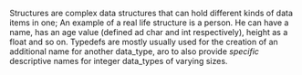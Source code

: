 Structures are complex data structures that can hold different kinds of data items in one; An example of a real life structure is a person. He can have a name, has an age value (defined ad char and int respectively), height as a float and so on. Typedefs are mostly usually used for the creation of an additional name for another data_type, aro to also provide *specific* descriptive names for integer data_types of varying sizes.

